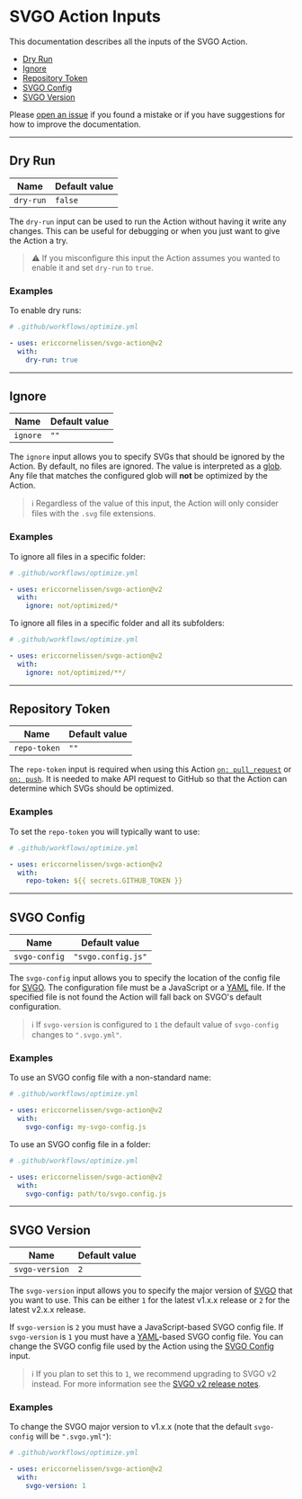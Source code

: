 # SVGO Action Inputs

This documentation describes all the inputs of the SVGO Action.

- [Dry Run](#dry-run)
- [Ignore](#ignore)
- [Repository Token](#repository-token)
- [SVGO Config](#svgo-config)
- [SVGO Version](#svgo-version)

Please [open an issue] if you found a mistake or if you have suggestions for how
to improve the documentation.

---

## Dry Run

| Name      | Default value |
| --------- | ------------- |
| `dry-run` | `false`       |

The `dry-run` input can be used to run the Action without having it write any
changes. This can be useful for debugging or when you just want to give the
Action a try.

> :warning: If you misconfigure this input the Action assumes you wanted to
> enable it and set `dry-run` to `true`.

### Examples

To enable dry runs:

```yaml
# .github/workflows/optimize.yml

- uses: ericcornelissen/svgo-action@v2
  with:
    dry-run: true
```

---

## Ignore

| Name     | Default value |
| -------- | ------------- |
| `ignore` | `""`          |

The `ignore` input allows you to specify SVGs that should be ignored by the
Action. By default, no files are ignored. The value is interpreted as a [glob].
Any file that matches the configured glob will **not** be optimized by the
Action.

> :information_source: Regardless of the value of this input, the Action will
> only consider files with the `.svg` file extensions.

### Examples

To ignore all files in a specific folder:

```yaml
# .github/workflows/optimize.yml

- uses: ericcornelissen/svgo-action@v2
  with:
    ignore: not/optimized/*
```

To ignore all files in a specific folder and all its subfolders:

```yaml
# .github/workflows/optimize.yml

- uses: ericcornelissen/svgo-action@v2
  with:
    ignore: not/optimized/**/
```

---

## Repository Token

| Name         | Default value |
| ------------ | ------------- |
| `repo-token` | `""`          |

The `repo-token` input is required when using this Action [`on: pull_request`]
or [`on: push`]. It is needed to make API request to GitHub so that the Action
can determine which SVGs should be optimized.

### Examples

To set the `repo-token` you will typically want to use:

```yaml
# .github/workflows/optimize.yml

- uses: ericcornelissen/svgo-action@v2
  with:
    repo-token: ${{ secrets.GITHUB_TOKEN }}
```

---

## SVGO Config

| Name          | Default value      |
| ------------- | ------------------ |
| `svgo-config` | `"svgo.config.js"` |

The `svgo-config` input allows you to specify the location of the config file
for [SVGO]. The configuration file must be a JavaScript or a [YAML] file. If the
specified file is not found the Action will fall back on SVGO's default
configuration.

> :information_source: If `svgo-version` is configured to `1` the default value
> of `svgo-config` changes to `".svgo.yml"`.

### Examples

To use an SVGO config file with a non-standard name:

```yaml
# .github/workflows/optimize.yml

- uses: ericcornelissen/svgo-action@v2
  with:
    svgo-config: my-svgo-config.js
```

To use an SVGO config file in a folder:

```yaml
# .github/workflows/optimize.yml

- uses: ericcornelissen/svgo-action@v2
  with:
    svgo-config: path/to/svgo.config.js
```

---

## SVGO Version

| Name           | Default value |
| -------------- | ------------- |
| `svgo-version` | `2`           |

The `svgo-version` input allows you to specify the major version of [SVGO] that
you want to use. This can be either `1` for the latest v1.x.x release or `2` for
the latest v2.x.x release.

If `svgo-version` is `2` you must have a JavaScript-based SVGO config file. If
`svgo-version` is `1` you must have a [YAML]-based SVGO config file. You can
change the SVGO config file used by the Action using the [SVGO
Config](#svgo-config) input.

> :information_source: If you plan to set this to `1`, we recommend upgrading to
> SVGO v2 instead. For more information see the [SVGO v2 release notes].

### Examples

To change the SVGO major version to v1.x.x (note that the default `svgo-config`
will be `".svgo.yml"`):

```yaml
# .github/workflows/optimize.yml

- uses: ericcornelissen/svgo-action@v2
  with:
    svgo-version: 1
```

[`on: pull_request`]: ./events.md#on-pull_request
[`on: push`]: ./events.md#on-push

[glob]: https://en.wikipedia.org/wiki/Glob_(programming)
[open an issue]: https://github.com/ericcornelissen/svgo-action/issues/new?labels=docs&template=documentation.md
[svgo]: https://github.com/svg/svgo
[svgo v2 release notes]: https://github.com/svg/svgo/releases/tag/v2.0.0
[yaml]: https://yaml.org/
